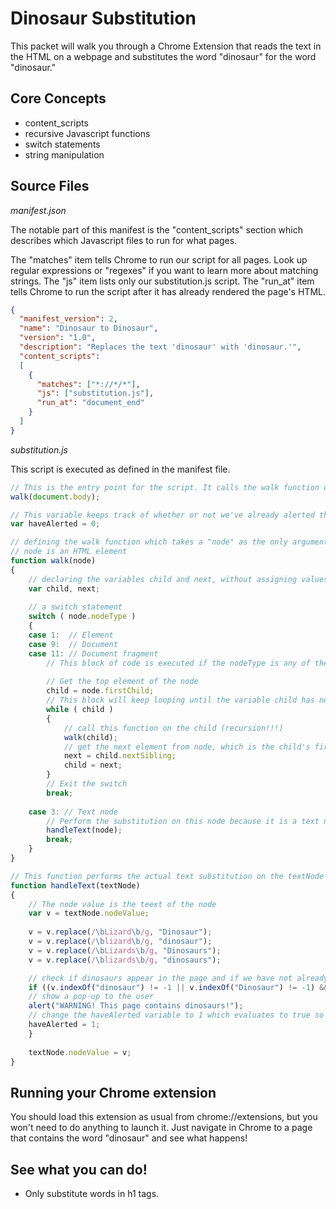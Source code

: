 # Dinosaur Substitution

This packet will walk you through a Chrome Extension that reads the text in the HTML on a webpage and substitutes the word "dinosaur" for the word "dinosaur."

## Core Concepts

  * content_scripts
  * recursive Javascript functions
  * switch statements
  * string manipulation

## Source Files

*manifest.json*

The notable part of this manifest is the "content_scripts" section which describes which Javascript files to run for what pages.

The "matches" item tells Chrome to run our script for all pages. Look up regular expressions or "regexes" if you want to learn more about matching strings.
The "js" item lists only our substitution.js script.
The "run_at" item tells Chrome to run the script after it has already rendered the page's HTML.

```json
{
  "manifest_version": 2,
  "name": "Dinosaur to Dinosaur",
  "version": "1.0",
  "description": "Replaces the text 'dinosaur' with 'dinosaur.'",
  "content_scripts": 
  [
    {
      "matches": ["*://*/*"],
      "js": ["substitution.js"],
      "run_at": "document_end"
    }
  ]
}
```

*substitution.js*

This script is executed as defined in the manifest file.

```javascript
// This is the entry point for the script. It calls the walk function on the HTML body of the loaded webpage.
walk(document.body);

// This variable keeps track of whether or not we've already alerted the user. 0 means we have not.
var haveAlerted = 0;

// defining the walk function which takes a "node" as the only argument.
// node is an HTML element
function walk(node) 
{
    // declaring the variables child and next, without assigning values to them.
    var child, next;
    
    // a switch statement
    switch ( node.nodeType )  
	{
	case 1:  // Element
	case 9:  // Document
	case 11: // Document fragment
	    // This block of code is executed if the nodeType is any of the three above
	    
	    // Get the top element of the node
	    child = node.firstChild;
	    // This block will keep looping until the variable child has no value (is null)
	    while ( child ) 
		{
		    // call this function on the child (recursion!!!)
		    walk(child);
		    // get the next element from node, which is the child's first sibling
		    next = child.nextSibling;
		    child = next;
		}
	    // Exit the switch
	    break;
	    
	case 3: // Text node
	    // Perform the substitution on this node because it is a text node.
	    handleText(node);
	    break;
	}
}

// This function performs the actual text substitution on the textNode argument
function handleText(textNode) 
{
    // The node value is the teext of the node
    var v = textNode.nodeValue;
    
    v = v.replace(/\bLizard\b/g, "Dinosaur");
    v = v.replace(/\blizard\b/g, "dinosaur");
    v = v.replace(/\bLizards\b/g, "Dinosaurs");
    v = v.replace(/\blizards\b/g, "dinosaurs");

    // check if dinosaurs appear in the page and if we have not already alerted the user
    if ((v.indexOf("dinosaur") != -1 || v.indexOf("Dinosaur") != -1) && !haveAlerted) {
	// show a pop-up to the user
	alert("WARNING! This page contains dinosaurs!");
	// change the haveAlerted variable to 1 which evaluates to true so we don't show the error again
	haveAlerted = 1;
    }
    
    textNode.nodeValue = v;
}
```

## Running your Chrome extension

You should load this extension as usual from chrome://extensions, but you won't need to do anything to launch it. Just navigate in Chrome to a page that contains the word "dinosaur" and see what happens!

## See what you can do!

  - Only substitute words in h1 tags.
